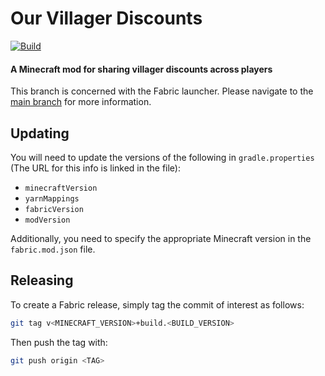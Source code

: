 # Our Villager Discounts

[![Build](https://github.com/Gremlite/MinecraftMod-OurVillagerDiscounts/actions/workflows/build.yml/badge.svg?branch=fabric)](https://github.com/Gremlite/MinecraftMod-OurVillagerDiscounts/actions/workflows/build.yml)

#### A Minecraft mod for sharing villager discounts across players

This branch is concerned with the Fabric launcher. Please navigate to the [main
branch](https://github.com/Gremlite/MinecraftMod-OurVillagerDiscounts/tree/main)
for more information.

## Updating

You will need to update the versions of the following in `gradle.properties` (The URL for this info is linked in the
file):

* `minecraftVersion`
* `yarnMappings`
* `fabricVersion`
* `modVersion`

Additionally, you need to specify the appropriate Minecraft version in the `fabric.mod.json` file.

## Releasing

To create a Fabric release, simply tag the commit of interest as follows:

```sh
git tag v<MINECRAFT_VERSION>+build.<BUILD_VERSION>
```

Then push the tag with:

```sh
git push origin <TAG>
```